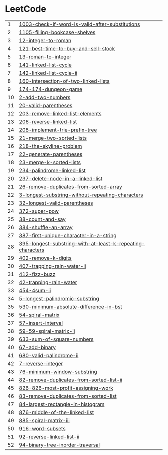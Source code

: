 # LeetCode
 |||
| --- | --- |
| 1 | [1003-check-if-word-is-valid-after-substitutions](https://github.com/jokerYellow/LeetCodeGo/tree/master/1003-check-if-word-is-valid-after-substitutions) |
| 2 | [1105-filling-bookcase-shelves](https://github.com/jokerYellow/LeetCodeGo/tree/master/1105-filling-bookcase-shelves) |
| 3 | [12-integer-to-roman](https://github.com/jokerYellow/LeetCodeGo/tree/master/12-integer-to-roman) |
| 4 | [121-best-time-to-buy-and-sell-stock](https://github.com/jokerYellow/LeetCodeGo/tree/master/121-best-time-to-buy-and-sell-stock) |
| 5 | [13-roman-to-integer](https://github.com/jokerYellow/LeetCodeGo/tree/master/13-roman-to-integer) |
| 6 | [141-linked-list-cycle](https://github.com/jokerYellow/LeetCodeGo/tree/master/141-linked-list-cycle) |
| 7 | [142-linked-list-cycle-ii](https://github.com/jokerYellow/LeetCodeGo/tree/master/142-linked-list-cycle-ii) |
| 8 | [160-intersection-of-two-linked-lists](https://github.com/jokerYellow/LeetCodeGo/tree/master/160-intersection-of-two-linked-lists) |
| 9 | [174-174-dungeon-game](https://github.com/jokerYellow/LeetCodeGo/tree/master/174-174-dungeon-game) |
| 10 | [2-add-two-numbers](https://github.com/jokerYellow/LeetCodeGo/tree/master/2-add-two-numbers) |
| 11 | [20-valid-parentheses](https://github.com/jokerYellow/LeetCodeGo/tree/master/20-valid-parentheses) |
| 12 | [203-remove-linked-list-elements](https://github.com/jokerYellow/LeetCodeGo/tree/master/203-remove-linked-list-elements) |
| 13 | [206-reverse-linked-list](https://github.com/jokerYellow/LeetCodeGo/tree/master/206-reverse-linked-list) |
| 14 | [208-implement-trie-prefix-tree](https://github.com/jokerYellow/LeetCodeGo/tree/master/208-implement-trie-prefix-tree) |
| 15 | [21-merge-two-sorted-lists](https://github.com/jokerYellow/LeetCodeGo/tree/master/21-merge-two-sorted-lists) |
| 16 | [218-the-skyline-problem](https://github.com/jokerYellow/LeetCodeGo/tree/master/218-the-skyline-problem) |
| 17 | [22-generate-parentheses](https://github.com/jokerYellow/LeetCodeGo/tree/master/22-generate-parentheses) |
| 18 | [23-merge-k-sorted-lists](https://github.com/jokerYellow/LeetCodeGo/tree/master/23-merge-k-sorted-lists) |
| 19 | [234-palindrome-linked-list](https://github.com/jokerYellow/LeetCodeGo/tree/master/234-palindrome-linked-list) |
| 20 | [237-delete-node-in-a-linked-list](https://github.com/jokerYellow/LeetCodeGo/tree/master/237-delete-node-in-a-linked-list) |
| 21 | [26-remove-duplicates-from-sorted-array](https://github.com/jokerYellow/LeetCodeGo/tree/master/26-remove-duplicates-from-sorted-array) |
| 22 | [3-longest-substring-without-repeating-characters](https://github.com/jokerYellow/LeetCodeGo/tree/master/3-longest-substring-without-repeating-characters) |
| 23 | [32-longest-valid-parentheses](https://github.com/jokerYellow/LeetCodeGo/tree/master/32-longest-valid-parentheses) |
| 24 | [372-super-pow](https://github.com/jokerYellow/LeetCodeGo/tree/master/372-super-pow) |
| 25 | [38-count-and-say](https://github.com/jokerYellow/LeetCodeGo/tree/master/38-count-and-say) |
| 26 | [384-shuffle-an-array](https://github.com/jokerYellow/LeetCodeGo/tree/master/384-shuffle-an-array) |
| 27 | [387-first-unique-character-in-a-string](https://github.com/jokerYellow/LeetCodeGo/tree/master/387-first-unique-character-in-a-string) |
| 28 | [395-longest-substring-with-at-least-k-repeating-characters](https://github.com/jokerYellow/LeetCodeGo/tree/master/395-longest-substring-with-at-least-k-repeating-characters) |
| 29 | [402-remove-k-digits](https://github.com/jokerYellow/LeetCodeGo/tree/master/402-remove-k-digits) |
| 30 | [407-trapping-rain-water-ii](https://github.com/jokerYellow/LeetCodeGo/tree/master/407-trapping-rain-water-ii) |
| 31 | [412-fizz-buzz](https://github.com/jokerYellow/LeetCodeGo/tree/master/412-fizz-buzz) |
| 32 | [42-trapping-rain-water](https://github.com/jokerYellow/LeetCodeGo/tree/master/42-trapping-rain-water) |
| 33 | [454-4sum-ii](https://github.com/jokerYellow/LeetCodeGo/tree/master/454-4sum-ii) |
| 34 | [5-longest-palindromic-substring](https://github.com/jokerYellow/LeetCodeGo/tree/master/5-longest-palindromic-substring) |
| 35 | [530-minimum-absolute-difference-in-bst](https://github.com/jokerYellow/LeetCodeGo/tree/master/530-minimum-absolute-difference-in-bst) |
| 36 | [54-spiral-matrix](https://github.com/jokerYellow/LeetCodeGo/tree/master/54-spiral-matrix) |
| 37 | [57-insert-interval](https://github.com/jokerYellow/LeetCodeGo/tree/master/57-insert-interval) |
| 38 | [59-59-spiral-matrix-ii](https://github.com/jokerYellow/LeetCodeGo/tree/master/59-59-spiral-matrix-ii) |
| 39 | [633-sum-of-square-numbers](https://github.com/jokerYellow/LeetCodeGo/tree/master/633-sum-of-square-numbers) |
| 40 | [67-add-binary](https://github.com/jokerYellow/LeetCodeGo/tree/master/67-add-binary) |
| 41 | [680-valid-palindrome-ii](https://github.com/jokerYellow/LeetCodeGo/tree/master/680-valid-palindrome-ii) |
| 42 | [7-reverse-integer](https://github.com/jokerYellow/LeetCodeGo/tree/master/7-reverse-integer) |
| 43 | [76-minimum-window-substring](https://github.com/jokerYellow/LeetCodeGo/tree/master/76-minimum-window-substring) |
| 44 | [82-remove-duplicates-from-sorted-list-ii](https://github.com/jokerYellow/LeetCodeGo/tree/master/82-remove-duplicates-from-sorted-list-ii) |
| 45 | [826-826-most-profit-assigning-work](https://github.com/jokerYellow/LeetCodeGo/tree/master/826-826-most-profit-assigning-work) |
| 46 | [83-remove-duplicates-from-sorted-list](https://github.com/jokerYellow/LeetCodeGo/tree/master/83-remove-duplicates-from-sorted-list) |
| 47 | [84-largest-rectangle-in-histogram](https://github.com/jokerYellow/LeetCodeGo/tree/master/84-largest-rectangle-in-histogram) |
| 48 | [876-middle-of-the-linked-list](https://github.com/jokerYellow/LeetCodeGo/tree/master/876-middle-of-the-linked-list) |
| 49 | [885-spiral-matrix-iii](https://github.com/jokerYellow/LeetCodeGo/tree/master/885-spiral-matrix-iii) |
| 50 | [916-word-subsets](https://github.com/jokerYellow/LeetCodeGo/tree/master/916-word-subsets) |
| 51 | [92-reverse-linked-list-ii](https://github.com/jokerYellow/LeetCodeGo/tree/master/92-reverse-linked-list-ii) |
| 52 | [94-binary-tree-inorder-traversal](https://github.com/jokerYellow/LeetCodeGo/tree/master/94-binary-tree-inorder-traversal) |
